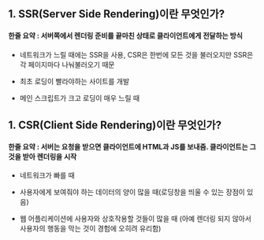 ## 1. SSR(Server Side Rendering)이란 무엇인가?

#### **한줄 요약 :  서버쪽에서 렌더링 준비를 끝마친 상태로 클라이언트에게 전달하는 방식**

- 네트워크가 느릴 때에는 SSR을 사용, CSR은 한번에 모든 것을 불러오지만 SSR은 각 페이지마다 나눠불러오기 때문

- 최초 로딩이 빨라야하는 사이트를 개발

- 메인 스크립트가 크고 로딩이 매우 느릴 때

## 1. CSR(Client Side Rendering)이란 무엇인가?

#### **한줄 요약 :  서버는 요청을 받으면 클라이언트에 HTML과 JS를 보내줌. 클라이언트는 그것을 받아 렌더링을 시작**

- 네트워크가 빠를 때

- 사용자에게 보여줘야 하는 데이터의 양이 많을 때(로딩창을 띄울 수 있는 장점이 있음)

- 웹 어플리케이션에 사용자와 상호작용할 것들이 많을 때 (아예 렌더링 되지 않아서 사용자의 행동을 막는 것이 경험에 오히려 유리함)